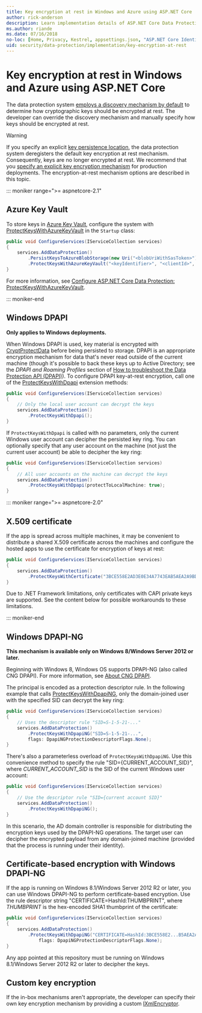 ```yaml
---
title: Key encryption at rest in Windows and Azure using ASP.NET Core
author: rick-anderson
description: Learn implementation details of ASP.NET Core Data Protection key encryption at rest.
ms.author: riande
ms.date: 07/16/2018
no-loc: [Home, Privacy, Kestrel, appsettings.json, "ASP.NET Core Identity", cookie, Cookie, Blazor, "Blazor Server", "Blazor WebAssembly", "Identity", "Let's Encrypt", Razor, SignalR]
uid: security/data-protection/implementation/key-encryption-at-rest
---
```

# Key encryption at rest in Windows and Azure using ASP.NET Core

The data protection system [employs a discovery mechanism by default](xref:security/data-protection/configuration/default-settings) to determine how cryptographic keys should be encrypted at rest. The developer can override the discovery mechanism and manually specify how keys should be encrypted at rest.

> [!WARNING]
> If you specify an explicit [key persistence location](xref:security/data-protection/implementation/key-storage-providers), the data protection system deregisters the default key encryption at rest mechanism. Consequently, keys are no longer encrypted at rest. We recommend that you [specify an explicit key encryption mechanism](xref:security/data-protection/implementation/key-encryption-at-rest) for production deployments. The encryption-at-rest mechanism options are described in this topic.

::: moniker range=">= aspnetcore-2.1"

## Azure Key Vault

To store keys in [Azure Key Vault](https://azure.microsoft.com/services/key-vault/), configure the system with [ProtectKeysWithAzureKeyVault](/dotnet/api/microsoft.aspnetcore.dataprotection.azuredataprotectionbuilderextensions.protectkeyswithazurekeyvault) in the `Startup` class:

```csharp
public void ConfigureServices(IServiceCollection services)
{
    services.AddDataProtection()
        .PersistKeysToAzureBlobStorage(new Uri("<blobUriWithSasToken>"))
        .ProtectKeysWithAzureKeyVault("<keyIdentifier>", "<clientId>", "<clientSecret>");
}
```

For more information, see [Configure ASP.NET Core Data Protection: ProtectKeysWithAzureKeyVault](xref:security/data-protection/configuration/overview#protectkeyswithazurekeyvault).

::: moniker-end

## Windows DPAPI

**Only applies to Windows deployments.**

When Windows DPAPI is used, key material is encrypted with [CryptProtectData](/windows/desktop/api/dpapi/nf-dpapi-cryptprotectdata) before being persisted to storage. DPAPI is an appropriate encryption mechanism for data that's never read outside of the current machine (though it's possible to back these keys up to Active Directory; see the *DPAPI and Roaming Profiles* section of [How to troubleshoot the Data Protection API (DPAPI)](https://support.microsoft.com/topic/bf374083-626f-3446-2a9d-3f6077723a60)). To configure DPAPI key-at-rest encryption, call one of the [ProtectKeysWithDpapi](/dotnet/api/microsoft.aspnetcore.dataprotection.dataprotectionbuilderextensions.protectkeyswithdpapi) extension methods:

```csharp
public void ConfigureServices(IServiceCollection services)
{
    // Only the local user account can decrypt the keys
    services.AddDataProtection()
        .ProtectKeysWithDpapi();
}
```

If `ProtectKeysWithDpapi` is called with no parameters, only the current Windows user account can decipher the persisted key ring. You can optionally specify that any user account on the machine (not just the current user account) be able to decipher the key ring:

```csharp
public void ConfigureServices(IServiceCollection services)
{
    // All user accounts on the machine can decrypt the keys
    services.AddDataProtection()
        .ProtectKeysWithDpapi(protectToLocalMachine: true);
}
```

::: moniker range=">= aspnetcore-2.0"

## X.509 certificate

If the app is spread across multiple machines, it may be convenient to distribute a shared X.509 certificate across the machines and configure the hosted apps to use the certificate for encryption of keys at rest:

```csharp
public void ConfigureServices(IServiceCollection services)
{
    services.AddDataProtection()
        .ProtectKeysWithCertificate("3BCE558E2AD3E0E34A7743EAB5AEA2A9BD2575A0");
}
```

Due to .NET Framework limitations, only certificates with CAPI private keys are supported. See the content below for possible workarounds to these limitations.

::: moniker-end

## Windows DPAPI-NG

**This mechanism is available only on Windows 8/Windows Server 2012 or later.**

Beginning with Windows 8, Windows OS supports DPAPI-NG (also called CNG DPAPI). For more information, see [About CNG DPAPI](/windows/desktop/SecCNG/cng-dpapi).

The principal is encoded as a protection descriptor rule. In the following example that calls [ProtectKeysWithDpapiNG](/dotnet/api/microsoft.aspnetcore.dataprotection.dataprotectionbuilderextensions.protectkeyswithdpaping), only the domain-joined user with the specified SID can decrypt the key ring:

```csharp
public void ConfigureServices(IServiceCollection services)
{
    // Uses the descriptor rule "SID=S-1-5-21-..."
    services.AddDataProtection()
        .ProtectKeysWithDpapiNG("SID=S-1-5-21-...",
        flags: DpapiNGProtectionDescriptorFlags.None);
}
```

There's also a parameterless overload of `ProtectKeysWithDpapiNG`. Use this convenience method to specify the rule "SID={CURRENT_ACCOUNT_SID}", where *CURRENT_ACCOUNT_SID* is the SID of the current Windows user account:

```csharp
public void ConfigureServices(IServiceCollection services)
{
    // Use the descriptor rule "SID={current account SID}"
    services.AddDataProtection()
        .ProtectKeysWithDpapiNG();
}
```

In this scenario, the AD domain controller is responsible for distributing the encryption keys used by the DPAPI-NG operations. The target user can decipher the encrypted payload from any domain-joined machine (provided that the process is running under their identity).

## Certificate-based encryption with Windows DPAPI-NG

If the app is running on Windows 8.1/Windows Server 2012 R2 or later, you can use Windows DPAPI-NG to perform certificate-based encryption. Use the rule descriptor string "CERTIFICATE=HashId:THUMBPRINT", where *THUMBPRINT* is the hex-encoded SHA1 thumbprint of the certificate:

```csharp
public void ConfigureServices(IServiceCollection services)
{
    services.AddDataProtection()
        .ProtectKeysWithDpapiNG("CERTIFICATE=HashId:3BCE558E2...B5AEA2A9BD2575A0",
            flags: DpapiNGProtectionDescriptorFlags.None);
}
```

Any app pointed at this repository must be running on Windows 8.1/Windows Server 2012 R2 or later to decipher the keys.

## Custom key encryption

If the in-box mechanisms aren't appropriate, the developer can specify their own key encryption mechanism by providing a custom [IXmlEncryptor](/dotnet/api/microsoft.aspnetcore.dataprotection.xmlencryption.ixmlencryptor).
